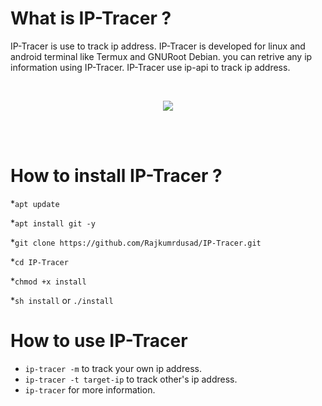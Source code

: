 # What is IP-Tracer ?

IP-Tracer is use to track ip address. IP-Tracer is developed for linux and android terminal like Termux and GNURoot Debian. you can retrive any ip information using IP-Tracer. IP-Tracer use ip-api to track ip address.

<br>
<p align="center">
<img src="https://github.com/Rajkumrdusad/IP-Tracer/blob/master/src/Screenshot_2018-08-06-15-32-17-1.png"/>
</p>
<br><br>

# How to install IP-Tracer ?

*`apt update`

*`apt install git -y`

*`git clone https://github.com/Rajkumrdusad/IP-Tracer.git`

*`cd IP-Tracer`

*`chmod +x install`

*`sh install` or `./install`

# How to use IP-Tracer

* `ip-tracer -m` to track your own ip address.
* `ip-tracer -t target-ip` to track other's ip address.
* `ip-tracer` for more information.
